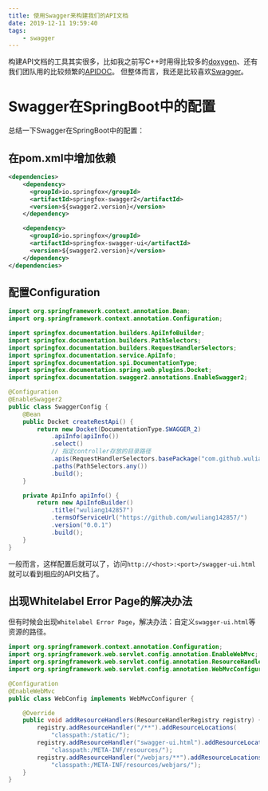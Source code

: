 ```yaml
---
title: 使用Swagger来构建我们的API文档
date: 2019-12-11 19:59:40
tags:
    - swagger
---
```


构建API文档的工具其实很多，比如我之前写C++时用得比较多的[doxygen](http://www.doxygen.nl/)、还有我们团队用的比较频繁的[APIDOC](https://apidocjs.com/)。
但整体而言，我还是比较喜欢[Swagger](https://swagger.io/)。

# Swagger在SpringBoot中的配置
总结一下Swagger在SpringBoot中的配置：
## 在pom.xml中增加依赖
````xml
<dependencies>
    <dependency>
      <groupId>io.springfox</groupId>
      <artifactId>springfox-swagger2</artifactId>
      <version>${swagger2.version}</version>
    </dependency>

    <dependency>
      <groupId>io.springfox</groupId>
      <artifactId>springfox-swagger-ui</artifactId>
      <version>${swagger2.version}</version>
    </dependency>
</dependencies>
````
## 配置Configuration
````java
import org.springframework.context.annotation.Bean;
import org.springframework.context.annotation.Configuration;

import springfox.documentation.builders.ApiInfoBuilder;
import springfox.documentation.builders.PathSelectors;
import springfox.documentation.builders.RequestHandlerSelectors;
import springfox.documentation.service.ApiInfo;
import springfox.documentation.spi.DocumentationType;
import springfox.documentation.spring.web.plugins.Docket;
import springfox.documentation.swagger2.annotations.EnableSwagger2;

@Configuration
@EnableSwagger2
public class SwaggerConfig {
    @Bean
    public Docket createRestApi() {
        return new Docket(DocumentationType.SWAGGER_2)
            .apiInfo(apiInfo())
            .select()
            // 指定controller存放的目录路径
            .apis(RequestHandlerSelectors.basePackage("com.github.wuliang142857.controllers"))
            .paths(PathSelectors.any())
            .build();
    }

    private ApiInfo apiInfo() {
        return new ApiInfoBuilder()
            .title("wuliang142857")
            .termsOfServiceUrl("https://github.com/wuliang142857/")
            .version("0.0.1")
            .build();
    }
}
````
一般而言，这样配置后就可以了，访问`http://<host>:<port>/swagger-ui.html`就可以看到相应的API文档了。

## 出现Whitelabel Error Page的解决办法
但有时候会出现`Whitelabel Error Page`，解决办法：自定义`swagger-ui.html`等资源的路径。
````java
import org.springframework.context.annotation.Configuration;
import org.springframework.web.servlet.config.annotation.EnableWebMvc;
import org.springframework.web.servlet.config.annotation.ResourceHandlerRegistry;
import org.springframework.web.servlet.config.annotation.WebMvcConfigurer;

@Configuration
@EnableWebMvc
public class WebConfig implements WebMvcConfigurer {

    @Override
    public void addResourceHandlers(ResourceHandlerRegistry registry) {
        registry.addResourceHandler("/**").addResourceLocations(
            "classpath:/static/");
        registry.addResourceHandler("swagger-ui.html").addResourceLocations(
            "classpath:/META-INF/resources/");
        registry.addResourceHandler("/webjars/**").addResourceLocations(
            "classpath:/META-INF/resources/webjars/");
    }
}
````
